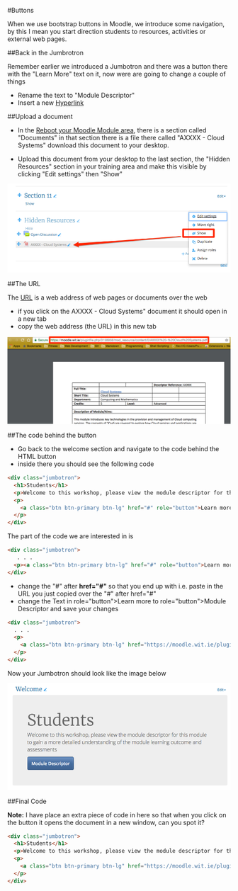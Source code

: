 #Buttons

When we use bootstrap buttons in Moodle, we introduce some navigation, by this I mean you start direction students to resources, activities or external web pages.

##Back in the Jumbrotron

Remember earlier we introduced a Jumbotron and there was a button there with the "Learn More" text on it, now were are going to change a couple of things

+ Rename the text to "Module Descriptor"
+ Insert a new <a href="http://www.computerhope.com/jargon/h/hyperlin.htm" target="_blank">Hyperlink</a>

##Upload a document

+ In the <a href="https://moodle.wit.ie/course/view.php?id=101672" target="_blank">Reboot your Moodle Module area</a>, there is a section called "Documents" in that section there is a file there called "AXXXX - Cloud Systems" download this document to your desktop.

+ Upload this document from your desktop to the last section, the "Hidden Resources" section in your training area and make this visible by clicking "Edit settings" then "Show" 

![](img/12.png)

##The URL

The <a href="hhttp://www.computerhope.com/jargon/u/url.htm" target="_blank">URL</a> is a web address of web pages or documents over the web

+ if you click on the AXXXX - Cloud Systems" document it should open in a new tab
+ copy the web address (the URL) in this new tab

![](img/13.png)


##The code behind the button

+ Go back to the welcome section and navigate to the code behind the HTML button
+ inside there you should see the following code

~~~HTML
<div class="jumbotron">
  <h1>Students</h1>
  <p>Welcome to this workshop, please view the module descriptor for this module to gain a more detailed understanding of the module learning outcome and assessments</p>
  <p>
    <a class="btn btn-primary btn-lg" href="#" role="button">Learn more</a>
  </p>
</div>
~~~

The part of the code we are interested in is 

~~~HTML
<div class="jumbotron">
   . . .  
  <p><a class="btn btn-primary btn-lg" href="#" role="button">Learn more</a></p>
</div>
~~~

+ change the "#" after **href="#"** so that you end up with i.e. paste in the URL you just copied over the "#" after href="#"
+ change the Text in role="button">Learn more to role="button">Module Descriptor and save your changes

~~~HTML
<div class="jumbotron">
  . . . 
  <p>
    <a class="btn btn-primary btn-lg" href="https://moodle.wit.ie/pluginfile.php/3158958/mod_resource/content/0/AXXXX%20-%20Cloud%20Systems.pdf" target="_blank" role="button">Module Descriptor</a>
  </p>
</div>
~~~

Now your Jumbotron should look like the image below

![](img/14.png)

##Final Code

**Note:** I have place an extra piece of code in here so that when you click on the button it opens the document in a new window, can you spot it?

~~~HTML
<div class="jumbotron">
  <h1>Students</h1>
  <p>Welcome to this workshop, please view the module descriptor for this module to gain a more detailed understanding of the module learning outcome and assessments</p>
  <p>
    <a class="btn btn-primary btn-lg" href="https://moodle.wit.ie/pluginfile.php/3158958/mod_resource/content/0/AXXXX%20-%20Cloud%20Systems.pdf" target="_blank" role="button">Module Descriptor</a>
  </p>
</div>
~~~




